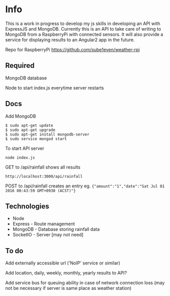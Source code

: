 Info
====
This is a work in progress to develop my js skills in developing an API with ExpressJS and MongoDB. Currently this is an API to take care of writing to MongoDB from a RaspberryPi with connected sensors. It will also provide a service for displaying results to an Angular2 app in the future.

Repo for RaspberryPi https://github.com/sube1even/weather-rpi

Required
--------
MongoDB database

Node to start index.js everytime server restarts


Docs
----
Add MongoDB
```
$ sudo apt-get update
$ sudo apt-get upgrade
$ sudo apt-get install mongodb-server
$ sudo service mongod start
```

To start API server
```
node index.js
```

GET to /api/rainfall shows all results
```
http://localhost:3000/api/rainfall
```

POST to /api/rainfall creates an entry eg.
`{"amount":"1","date":"Sat Jul 01 2016 00:43:59 GMT+0930 (ACST)"}`


Technologies
------------
* Node
* Express - Route management
* MongoDB - Database storing rainfall data
* SocketIO - Server [may not need]


To do
-----
Add externally accessible url ('NoIP' service or similar)

Add location, daily, weekly, monthly, yearly results to API?

Add service bus for queuing ability in case of network connection loss (may not be necessary if server is same place as weather station)
